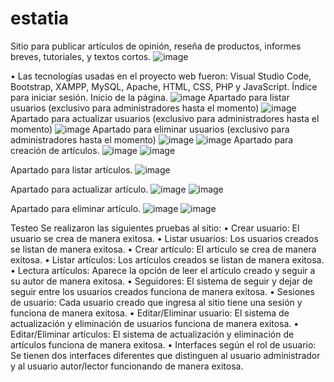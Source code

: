 # estatia

Sitio para publicar artículos de opinión, reseña de productos, informes breves, tutoriales, y textos cortos.
![image](https://user-images.githubusercontent.com/122488617/235269835-c7696216-4604-45f4-8eef-3b8853782dec.png)

• Las tecnologías usadas en el proyecto web fueron: Visual Studio Code, Bootstrap, XAMPP, MySQL, Apache, HTML, CSS, PHP y JavaScript.
Índice para iniciar sesión.
Inicio de la página.
![image](https://user-images.githubusercontent.com/122488617/235270022-80790bfa-c342-4151-b11d-818c3dd3a83a.png)
Apartado para listar usuarios (exclusivo para administradores hasta el momento)
![image](https://user-images.githubusercontent.com/122488617/235270076-a51e1010-5775-4dd3-b557-5b09fa2e2eca.png)
Apartado para actualizar usuarios (exclusivo para administradores hasta el momento)
![image](https://user-images.githubusercontent.com/122488617/235270095-577045ac-3aac-4be8-a822-1354589c4cb9.png)
Apartado para eliminar usuarios (exclusivo para administradores hasta el momento)
![image](https://user-images.githubusercontent.com/122488617/235270118-f98854f4-8b03-4be7-8844-384d013b21cb.png)
![image](https://user-images.githubusercontent.com/122488617/235270128-34933545-825c-4014-a1c5-542a6f792f20.png)
Apartado para creación de artículos.
![image](https://user-images.githubusercontent.com/122488617/235270153-2bcb6015-4f84-451d-aec0-283e8a8a735f.png)
![image](https://user-images.githubusercontent.com/122488617/235270161-912c64e8-334c-4990-b28b-f216839891d5.png)

Apartado para listar artículos.
![image](https://user-images.githubusercontent.com/122488617/235270179-5623d1de-5d30-42da-92a6-214bdedf1da8.png)

Apartado para actualizar artículo.
![image](https://user-images.githubusercontent.com/122488617/235270187-6f2e942a-57f5-4777-b571-c57884fb4182.png)
![image](https://user-images.githubusercontent.com/122488617/235270197-e92f0733-7ea1-498b-b3dc-db00cc07be45.png)

Apartado para eliminar artículo.
![image](https://user-images.githubusercontent.com/122488617/235270205-7ba1e5dc-ab41-4cdf-a4e8-72554bc12a34.png)
![image](https://user-images.githubusercontent.com/122488617/235270211-7ab37f38-621b-4c74-8467-2c0025cb6a38.png)

Testeo
Se realizaron las siguientes pruebas al sitio:
• Crear usuario: El usuario se crea de manera exitosa.
• Listar usuarios: Los usuarios creados se listan de manera exitosa.
• Crear artículo: El artículo se crea de manera exitosa.
• Listar artículos: Los artículos creados se listan de manera exitosa.
• Lectura artículos: Aparece la opción de leer el artículo creado y seguir a su autor de manera exitosa.
• Seguidores: El sistema de seguir y dejar de seguir entre los usuarios creados funciona de manera exitosa.
• Sesiones de usuario: Cada usuario creado que ingresa al sitio tiene una sesión y funciona de manera exitosa.
• Editar/Eliminar usuario: El sistema de actualización y eliminación de usuarios funciona de manera exitosa.
• Editar/Eliminar artículos: El sistema de actualización y eliminación de artículos funciona de manera exitosa.
• Interfaces según el rol de usuario: Se tienen dos interfaces diferentes que distinguen al usuario administrador y al usuario autor/lector funcionando de manera exitosa.
